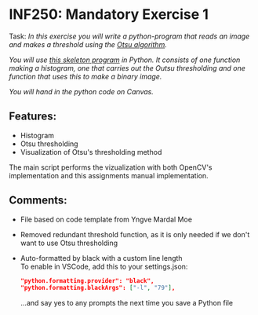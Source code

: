 # INF250: Mandatory Exercise 1

Task: _In this exercise you will write a python-program that reads an image and makes a threshold using the [Otsu algorithm](https://en.wikipedia.org/wiki/Otsu%27s_method)._

_You will use [this skeleton program](https://nmbu.instructure.com/courses/5600/files/1019649/download) in Python. It consists of one function making a histogram, one that carries out the Outsu thresholding and one function that uses this to make a binary image._

_You will hand in the python code on Canvas._

## Features:

- Histogram
- Otsu thresholding
- Visualization of Otsu's thresholding method

The main script performs the vizualization with both OpenCV's implementation and this assignments manual implementation.

## Comments:

- File based on code template from Yngve Mardal Moe
- Removed redundant threshold function, as it is only needed if we don't want to use Otsu thresholding
- Auto-formatted by black with a custom line length  
  To enable in VSCode, add this to your settings.json:

  ```JSON
  "python.formatting.provider": "black",
  "python.formatting.blackArgs": ["-l", "79"],
  ```

  ...and say yes to any prompts the next time you save a Python file
